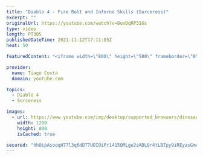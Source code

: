 ```yaml
---
title: "Diablo 4 - Fire Bolt and Inferno Skills (Sorceress)"
excerpt: ""
originalUrl: https://youtube.com/watch?v=BunDqRP31Gs
type: video
length: PT30S
publishedDateTime: 2021-11-12T17:11:05Z
heat: 50

featuredContent: "<iframe width=\"800\" height=\"500\" frameborder=\"0\" src=\"https://www.youtube.com/embed/BunDqRP31Gs\" allow=\"accelerometer; autoplay; encrypted-media; gyroscope; picture-in-picture\" allowfullscreen></iframe>"

provider:
  name: Tiago Costa
  domain: youtube.com

topics:
  - Diablo 4
  - Sorceress

images:
  - url: https://www.youtube.com/img/desktop/supported_browsers/dinosaur.png
    width: 1200
    height: 800
    isCached: true

secured: "hhOipAsooqH77l3q6dDT7UOIOiPr1415QMLge2zADLQr4tLBTpy9iREyasGmc6JsAZ3/g/Vbkpo1R0XVeOy/di+8+BOeeDZpeWBhfDGWnJ6xaYG3uTq8/ghFMedQ8wfGN/qhGt7GV2lsZHK2aHy55bLU6PDLQNsnIntZirXK616MdOdAJhKijLQBrJB9WFquyZx8b/TBojDnfmQyuBU7+r3EbaguChT/WYTSPEGUR9bDd7Febl4urRXuo0i2af6pDACb8CGmy5Qt9OthMMeY2xGAxnKRzOTdJYwmzeDy5ZVWmft0I7tcK0IpGlDr3fznB2/1WD+0iIThXUb2+E1E8KII3mzSN/qbpUXGYZxXZo2EvJcQPhyj6sBAArNVTzVGduHAQE/HRQ20I3Lem5sPm1ECXp/+KLwWCcHTrVqjSfE=;Np4E3486VGwo/LA6sKxC7Q=="
---
```


